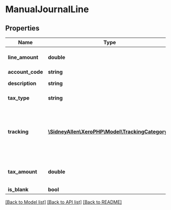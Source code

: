 # ManualJournalLine

## Properties
Name | Type | Description | Notes
------------ | ------------- | ------------- | -------------
**line_amount** | **double** | total for line. Debits are positive, credits are negative value | [optional] 
**account_code** | **string** | See Accounts | [optional] 
**description** | **string** | Description for journal line | [optional] 
**tax_type** | **string** | The tax type from TaxRates | [optional] 
**tracking** | [**\SidneyAllen\XeroPHP\Model\TrackingCategory[]**](TrackingCategory.md) | Optional Tracking Category – see Tracking. Any JournalLine can have a maximum of 2 &lt;TrackingCategory&gt; elements. | [optional] 
**tax_amount** | **double** | The calculated tax amount based on the TaxType and LineAmount | [optional] 
**is_blank** | **bool** | is the line blank | [optional] 

[[Back to Model list]](../README.md#documentation-for-models) [[Back to API list]](../README.md#documentation-for-api-endpoints) [[Back to README]](../README.md)


